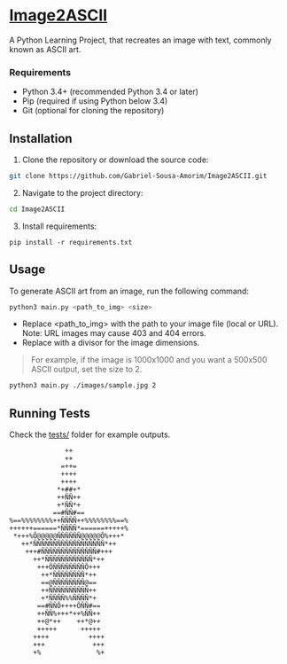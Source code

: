 # [Image2ASCII](https://github.com/Gabriel-Sousa-Amorim/Image2ASCII/)

A Python Learning Project, that recreates an image with text, commonly known as ASCII art.

### Requirements

- Python 3.4+ (recommended Python 3.4 or later)
- Pip (required if using Python below 3.4)
- Git (optional for cloning the repository)

## Installation

1. Clone the repository or download the source code:

```sh
git clone https://github.com/Gabriel-Sousa-Amorim/Image2ASCII.git
```

2. Navigate to the project directory:

```sh
cd Image2ASCII
```

3. Install requirements:

```
pip install -r requirements.txt
```

## Usage

To generate ASCII art from an image, run the following command:

```sh
python3 main.py <path_to_img> <size>
```
- Replace <path_to_img> with the path to your image file (local or URL). Note: URL images may cause 403 and 404 errors.
- Replace <size> with a divisor for the image dimensions. 

> For example, if the image is 1000x1000 and you want a 500x500 ASCII output, set the size to 2.

```sh
python3 main.py ./images/sample.jpg 2
```

## Running Tests

Check the [tests/](https://gabriel-sousa-amorim.github.io/Image2ASCII/tests/) folder for example outputs.


```
              ++              
              ++              
             =++=             
             ++++             
             ++++             
            *+##+*            
            ++ÑÑ++            
            +*ÑÑ*+            
           ==#ÑÑ#==           
%==%%%%%%%%++ÑÑÑÑ++%%%%%%%%==%
++++++======*ÑÑÑÑ*======+++++%
 *+++%Õ@@@@@ÑÑÑÑÑÑ@@@@@Õ%+++* 
   ++*ÑÑÑÑÑÑÑÑÑÑÑÑÑÑÑÑÑÑ*++   
    +++#ÑÑÑÑÑÑÑÑÑÑÑÑÑÑ#+++    
      ++*ÑÑÑÑÑÑÑÑÑÑÑÑ*++      
       +++ÕÑÑÑÑÑÑÑÑÕ+++       
        ++*ÑÑÑÑÑÑÑÑ*++        
        ==@ÑÑÑÑÑÑÑÑ@==        
        ++ÑÑÑÑÑÑÑÑÑÑ++        
        +*ÑÑÑÑ%%ÑÑÑÑ*+        
       ==#ÑÑÕ++++ÕÑÑ#==       
       ++ÑÑ%+++*++%ÑÑ++       
       ++@*++    ++*@++       
       +++++      +++++       
      ++++          ++++      
      +++            +++      
      +%              %+      
```
